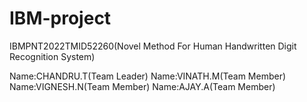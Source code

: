 # IBM-project
IBMPNT2022TMID52260(Novel Method For Human Handwritten Digit Recognition System)

Name:CHANDRU.T(Team Leader)
Name:VINATH.M(Team Member)
Name:VIGNESH.N(Team Member)
Name:AJAY.A(Team Member)
